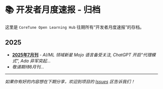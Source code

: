# 📚 开发者月度速报 - 归档

这里是 `CoreTune Open Learning Hub` 往期所有“开发者月度速报”的存档。

## 2025

*   [**2025年7月刊**](./2025-07-digest.md) - *AI/ML 领域新星 Mojo 语言备受关注, ChatGPT 开启“代理模式”, Ada 异军突起...*
*   *敬请期待8月刊...*

---
*如果你有好的内容想在下期分享，欢迎到项目的 [Issues](https://github.com/goodseaman/coretune-org/issues) 区告诉我们！*
